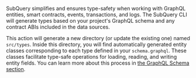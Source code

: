 SubQuery simplifies and ensures type-safety when working with GraphQL entities, smart contracts, events, transactions, and logs. The SubQuery CLI will generate types based on your project's GraphQL schema and any contract ABIs included in the data sources.

<!-- @include: ./codegen.md -->

This action will generate a new directory (or update the existing one) named `src/types`. Inside this directory, you will find automatically generated entity classes corresponding to each type defined in your `schema.graphql`. These classes facilitate type-safe operations for loading, reading, and writing entity fields. You can learn more about this process in [the GraphQL Schema section](../../../build/graphql.md).
